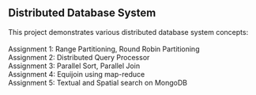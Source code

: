 ## Distributed Database System
This project demonstrates various distributed database system concepts:<br/>
<br/>
Assignment 1: Range Partitioning, Round Robin Partitioning<br/>
Assignment 2: Distributed Query Processor<br/>
Assignment 3: Parallel Sort, Parallel Join<br/>
Assignment 4: Equijoin using map-reduce<br/>
Assignment 5: Textual and Spatial search on MongoDB<br/>

